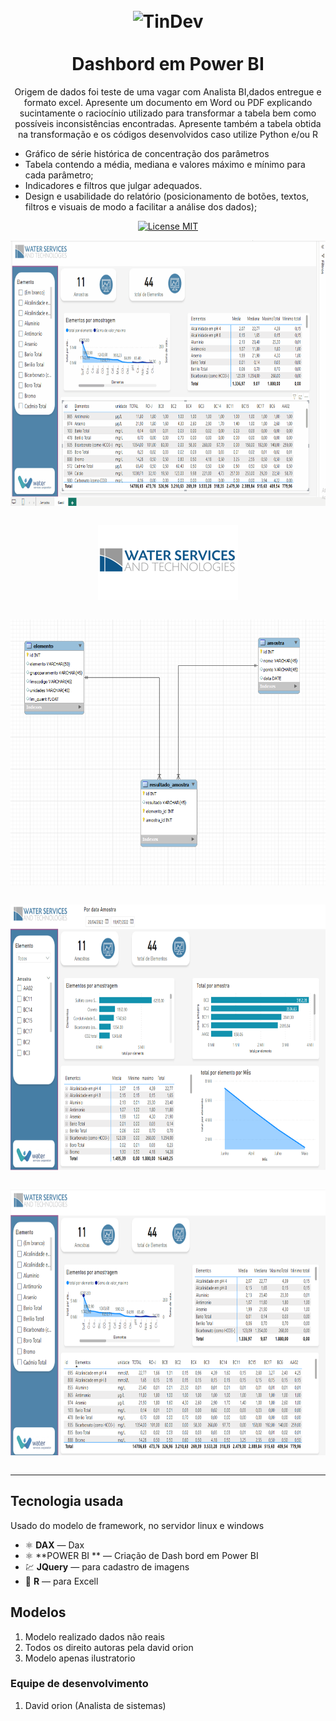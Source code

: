 <h1 align="center">
<br>
  <img src="https://avatars.githubusercontent.com/u/34238744?v=4" alt="TinDev" width="120">
<br>
<br>
 Dashbord em Power BI

</h1>

<p align="center">
Origem de dados foi teste de uma vagar com Analista BI,dados entregue e formato excel.
Apresente um documento em Word ou PDF explicando sucintamente o raciocínio utilizado para transformar a tabela bem como possíveis inconsistências encontradas. Apresente também a tabela obtida na transformação e os códigos desenvolvidos caso utilize Python e/ou R<br>
<ul>
<li>Gráfico de série histórica de concentração dos parâmetros</li>
<li>Tabela contendo a média, mediana e valores máximo e mínimo para cada parâmetro;</li>
<li>Indicadores e filtros que julgar adequados. </li>
<li>Design e usabilidade do relatório (posicionamento de botões, textos, filtros e visuais de modo a facilitar a análise dos dados); </li>
</ul>
</p>


<p align="center">
  <a href="#">
    <img src="https://img.shields.io/badge/License-MIT-blue.svg" alt="License MIT">
  </a>
</p>

<div align="center">

<img src="img/aplicativoanalistico .gif" alt="animação" align="center" height="425"><br><br>

  <img src="img/logo.png" alt="mobile" align="center" height="120"><br><br>

  <img src="img/diagrama.png" alt="mobile" align="center" height="425"><br><br>

  <img src="img/01.png" alt="mobile" align="center" height="425"><br><br>

  <img src="img/02.png" alt="mobile" align="center" height="425"><br><br>

</div>

<hr />

## Tecnologia usada

Usado do modelo de framework, no servidor linux e windows


- ⚛️ **DAX** — Dax 
- ⚛️ **POWER BI ** — Criação de Dash bord em Power BI
- 💹 **JQuery** — para cadastro de imagens
- 📄 **R** — para Excell



## Modelos

1. Modelo realizado dados não reais
2. Todos os direito autoras pela david orion<br />
3. Modelo apenas ilustratorio<br />

### Equipe de desenvolvimento

1. David orion (Analista de sistemas)



